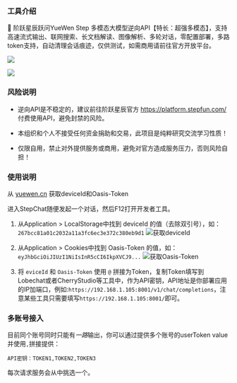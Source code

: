 ### 工具介绍

🚀 阶跃星辰跃问YueWen Step 多模态大模型逆向API【特长：超强多模态】，支持高速流式输出、联网搜索、长文档解读、图像解析、多轮对话，零配置部署，多路token支持，自动清理会话痕迹，仅供测试，如需商用请前往官方开放平台。

![](https://cdn.jsdelivr.net/gh/xiaoY233/PicList@main/public/assets/Free-API.png)

![](https://img.shields.io/badge/Copyright-arch3rPro-ff9800?style=flat&logo=github&logoColor=white)

### 风险说明

- 逆向API是不稳定的，建议前往阶跃星辰官方 https://platform.stepfun.com/ 付费使用API，避免封禁的风险。

- 本组织和个人不接受任何资金捐助和交易，此项目是纯粹研究交流学习性质！

- 仅限自用，禁止对外提供服务或商用，避免对官方造成服务压力，否则风险自担！


### 使用说明

从 [yuewen.cn](https://yuewen.cn/) 获取deviceId和Oasis-Token

进入StepChat随便发起一个对话，然后F12打开开发者工具。
1. 从Application > LocalStorage中找到 deviceId 的值（去除双引号），如：`267bcc81a01c2032a11a3fc6ec3e372c380eb9d1`
![获取deviceId](https://cdn.jsdelivr.net/gh/LLM-Red-Team/step-free-api@master/doc/example-7.png)

2. 从Application > Cookies中找到 Oasis-Token 的值，如：`eyJhbGciOiJIUzI1NiIsInR5cCI6IkpXVCJ9...`
![获取Oasis-Token](https://cdn.jsdelivr.net/gh/LLM-Red-Team/step-free-api@master/doc/example-5.png)

3. 将 `eviceId` 和 `Oasis-Token` 使用 `@` 拼接为Token，复制Token填写到Lobechat或者CherryStudio等工具中，作为API密钥，API地址是你部署应用的IP加端口，例如:`https://192.168.1.105:8001/v1/chat/completions`，注意某些工具只需要填写`https://192.168.1.105:8001/`即可。

### 多账号接入

目前同个账号同时只能有*一路*输出，你可以通过提供多个账号的userToken value并使用`,`拼接提供：

```
API密钥：TOKEN1,TOKEN2,TOKEN3
```
每次请求服务会从中挑选一个。